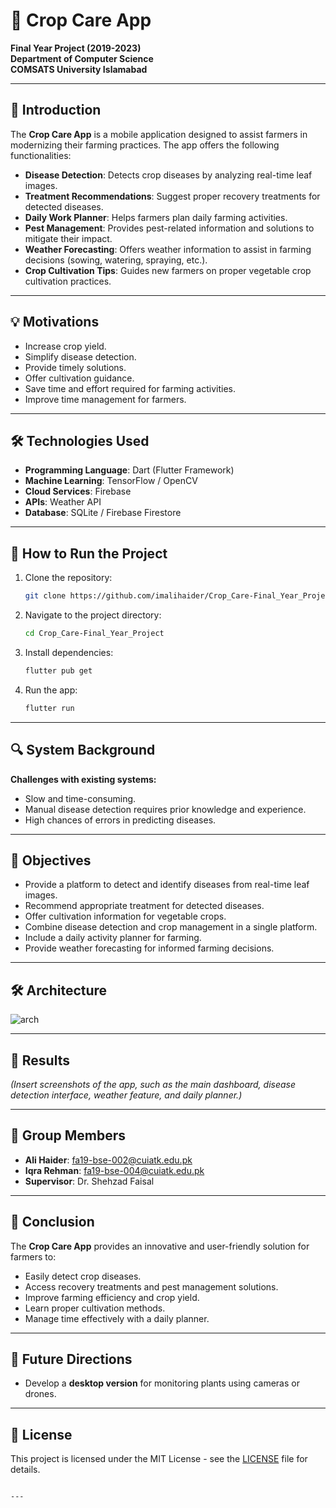 # 🌾 Crop Care App  
**Final Year Project (2019-2023)**  
**Department of Computer Science**  
**COMSATS University Islamabad**

---

## 📖 Introduction  
The **Crop Care App** is a mobile application designed to assist farmers in modernizing their farming practices. The app offers the following functionalities:  

- **Disease Detection**: Detects crop diseases by analyzing real-time leaf images.  
- **Treatment Recommendations**: Suggest proper recovery treatments for detected diseases.  
- **Daily Work Planner**: Helps farmers plan daily farming activities.  
- **Pest Management**: Provides pest-related information and solutions to mitigate their impact.  
- **Weather Forecasting**: Offers weather information to assist in farming decisions (sowing, watering, spraying, etc.).  
- **Crop Cultivation Tips**: Guides new farmers on proper vegetable crop cultivation practices.  

---

## 💡 Motivations  
- Increase crop yield.  
- Simplify disease detection.  
- Provide timely solutions.  
- Offer cultivation guidance.  
- Save time and effort required for farming activities.  
- Improve time management for farmers.

---

## 🛠️ Technologies Used  
- **Programming Language**: Dart (Flutter Framework)  
- **Machine Learning**: TensorFlow / OpenCV  
- **Cloud Services**: Firebase  
- **APIs**: Weather API  
- **Database**: SQLite / Firebase Firestore  

---

## 🚀 How to Run the Project  
1. Clone the repository:  
   ```bash
   git clone https://github.com/imalihaider/Crop_Care-Final_Year_Project.git
   ```
2. Navigate to the project directory:  
   ```bash
   cd Crop_Care-Final_Year_Project
   ```
3. Install dependencies:  
   ```bash
   flutter pub get
   ```
4. Run the app:  
   ```bash
   flutter run
   ```

---

## 🔍 System Background  
**Challenges with existing systems:**  
- Slow and time-consuming.  
- Manual disease detection requires prior knowledge and experience.  
- High chances of errors in predicting diseases.  

---

## 🎯 Objectives  
- Provide a platform to detect and identify diseases from real-time leaf images.  
- Recommend appropriate treatment for detected diseases.  
- Offer cultivation information for vegetable crops.  
- Combine disease detection and crop management in a single platform.  
- Include a daily activity planner for farming.  
- Provide weather forecasting for informed farming decisions.  

---

## 🛠️ Architecture  
![arch](https://github.com/user-attachments/assets/98e22ef1-fbf8-4788-b43b-d2c3e12f8e80)


---

## 📸 Results  
*(Insert screenshots of the app, such as the main dashboard, disease detection interface, weather feature, and daily planner.)*  

---

## 🤝 Group Members  
- **Ali Haider**: [fa19-bse-002@cuiatk.edu.pk](mailto:fa19-bse-002@cuiatk.edu.pk)  
- **Iqra Rehman**: [fa19-bse-004@cuiatk.edu.pk](mailto:fa19-bse-004@cuiatk.edu.pk)  
- **Supervisor**: Dr. Shehzad Faisal  

---

## 🚀 Conclusion  
The **Crop Care App** provides an innovative and user-friendly solution for farmers to:  
- Easily detect crop diseases.  
- Access recovery treatments and pest management solutions.  
- Improve farming efficiency and crop yield.  
- Learn proper cultivation methods.  
- Manage time effectively with a daily planner.  

---

## 🔮 Future Directions  
- Develop a **desktop version** for monitoring plants using cameras or drones.   

---

## 📄 License  
This project is licensed under the MIT License - see the [LICENSE](LICENSE) file for details.
```

---
